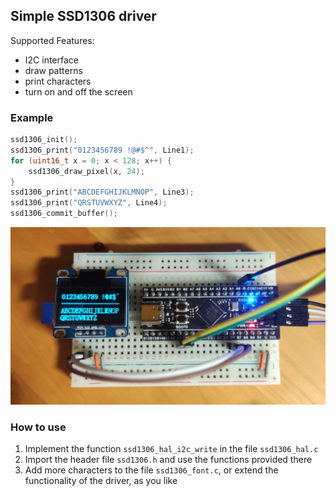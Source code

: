 ## Simple SSD1306 driver

Supported Features:

- I2C interface
- draw patterns
- print characters
- turn on and off the screen

### Example

```c
ssd1306_init();
ssd1306_print("0123456789 !@#$^", Line1);
for (uint16_t x = 0; x < 128; x++) {
    ssd1306_draw_pixel(x, 24);
}
ssd1306_print("ABCDEFGHIJKLMNOP", Line3);
ssd1306_print("QRSTUVWXYZ", Line4);
ssd1306_commit_buffer();
```

<img src=".assets/image-20220719023923524.png" alt="image-20220719023923524" style="zoom:50%;" />

### How to use

1. Implement the function `ssd1306_hal_i2c_write` in the file `ssd1306_hal.c`
2. Import the header file `ssd1306.h` and use the functions provided there
3. Add more characters to the file `ssd1306_font.c`, or extend the functionality of the driver, as you like